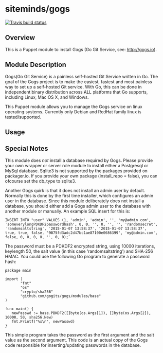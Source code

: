 siteminds/gogs
==============

[![Travis build status](https://api.travis-ci.org/Siteminds/puppet-gogs.svg)](https://travis-ci.org/Siteminds/puppet-gogs)

Overview
--------

This is a Puppet module to install Gogs (Go Git Service, see: <http://gogs.io>).

Module Description
-------------------

Gogs(Go Git Service) is a painless self-hosted Git Service written in Go. The goal of the Gogs
project is to make the easiest, fastest and most painless way to set up a self-hosted Git service.
With Go, this can be done in independent binary distribution across ALL platforms that Go supports,
including Linux, Mac OS X, and Windows.

This Puppet module allows you to manage the Gogs service on linux operating systems. Currently
only Debian and RedHat family linux is tested/supported.

Usage
-----



Special Notes
-------------

This module does *not* install a database required by Gogs. Please provide your own wrapper or
server role module to install either a Postgresql or MySql database. Sqlite3 is not supported
by the packages provided on packager.io. If you provide your own package (install_repo = false),
you can ofcourse set the db_type to sqlite3.

Another Gogs quirk is that it does not install an admin user by default. Normally this is done
by the first time installer, which configures an admin user in the database. Since this module
deliberately does not install a database, you should either add a Gogs admin user to the
database with another module or manually. An example SQL insert for this is:

    INSERT INTO "user" VALUES (1, 'admin', 'admin', '', 'my@admin.com', 'someverylongPDKDF2passwordhash', 0, 0, '', 0, '', '', 'randomsecret', 'randomsaltstring', '2015-01-07 13:58:37', '2015-01-07 13:58:37', true, true, false, '9075fd3adc2d47bc1ae87100e0686399', 'my@admin.com', false, 0, 0, 0, 0, '', 0, 0);`

The password must be a PDKDF2 encrypted string, using 10000 iterations, keylength 50, the salt
value (in this case 'randomsaltstring') and SHA-256 HMAC. You could use the following Go program
to generate a password hash:

    package main

    import (
           "fmt"
           "os"
           "crypto/sha256"
           "github.com/gogits/gogs/modules/base"
    )

    func main() {
       newPasswd := base.PBKDF2([]byte(os.Args[1]), []byte(os.Args[2]), 10000, 50, sha256.New)
       fmt.Printf("%x\n", newPasswd)
    }

This simple program takes the password as the first argument and the salt value as the second
argument. This code is an actual copy of the Gogs code responsible for inserting/updating
passwords in the database.
